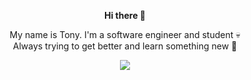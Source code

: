 <p align="center"> <b>Hi there 👋</b> </p>

<p align="center">
  My name is Tony. I'm a software engineer and student 💀 <br>
  Always trying to get better and learn something new 💪
</p>

<p align="center">
  <a href="https://skillicons.dev">
    <img src="https://skillicons.dev/icons?i=git,vim,cpp,qt,cmake,neovim,nodejs,ts,postgres" />
  </a>
</p>

<!--
**Technonmad/Technonmad** is a ✨ _special_ ✨ repository because its `README.md` (this file) appears on your GitHub profile.

Here are some ideas to get you started:

- 🔭 I’m currently working on ...
- 🌱 I’m currently learning ...
- 👯 I’m looking to collaborate on ...
- 🤔 I’m looking for help with ...
- 💬 Ask me about ...
- 📫 How to reach me: ...
- 😄 Pronouns: ...
- ⚡ Fun fact: ...
-->

